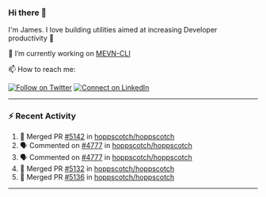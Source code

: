 ### Hi there 👋

I'm James. I love building utilities aimed at increasing Developer productivity :raised_hands: 

🔭 I’m currently working on [MEVN-CLI](https://github.com/madlabsinc/mevn-cli)

📫 How to reach me:

[![Follow on Twitter](https://img.shields.io/badge/--twitter?label=Twitter&logo=Twitter&style=social)](https://twitter.com/james_madhacks) [![Connect on LinkedIn](https://img.shields.io/badge/--linkedin?label=LinkedIn&logo=LinkedIn&style=social)](https://www.linkedin.com/in/jamesgeorge007)

---

### :zap: Recent Activity

<!--START_SECTION:activity-->
1. 🎉 Merged PR [#5142](https://github.com/hoppscotch/hoppscotch/pull/5142) in [hoppscotch/hoppscotch](https://github.com/hoppscotch/hoppscotch)
2. 🗣 Commented on [#4777](https://github.com/hoppscotch/hoppscotch/issues/4777#issuecomment-2958169397) in [hoppscotch/hoppscotch](https://github.com/hoppscotch/hoppscotch)
3. 🗣 Commented on [#4777](https://github.com/hoppscotch/hoppscotch/issues/4777#issuecomment-2958158679) in [hoppscotch/hoppscotch](https://github.com/hoppscotch/hoppscotch)
4. 🎉 Merged PR [#5132](https://github.com/hoppscotch/hoppscotch/pull/5132) in [hoppscotch/hoppscotch](https://github.com/hoppscotch/hoppscotch)
5. 🎉 Merged PR [#5136](https://github.com/hoppscotch/hoppscotch/pull/5136) in [hoppscotch/hoppscotch](https://github.com/hoppscotch/hoppscotch)
<!--END_SECTION:activity-->

---

<!--
**jamesgeorge007/jamesgeorge007** is a ✨ _special_ ✨ repository because its `README.md` (this file) appears on your GitHub profile.

Here are some ideas to get you started:

- 🌱 I’m currently learning ...
- 👯 I’m looking to collaborate on ...
- 🤔 I’m looking for help with ...
- 💬 Ask me about ...
- 😄 Pronouns: ...
- ⚡ Fun fact: ...
-->
